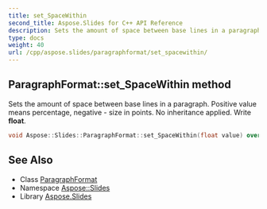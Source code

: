 ```yaml
---
title: set_SpaceWithin
second_title: Aspose.Slides for C++ API Reference
description: Sets the amount of space between base lines in a paragraph. Positive value means percentage, negative - size in points. No inheritance applied. Write float.
type: docs
weight: 40
url: /cpp/aspose.slides/paragraphformat/set_spacewithin/
---
```

## ParagraphFormat::set_SpaceWithin method


Sets the amount of space between base lines in a paragraph. Positive value means percentage, negative - size in points. No inheritance applied. Write **float**.

```cpp
void Aspose::Slides::ParagraphFormat::set_SpaceWithin(float value) override
```

## See Also

* Class [ParagraphFormat](../)
* Namespace [Aspose::Slides](../../)
* Library [Aspose.Slides](../../../)
